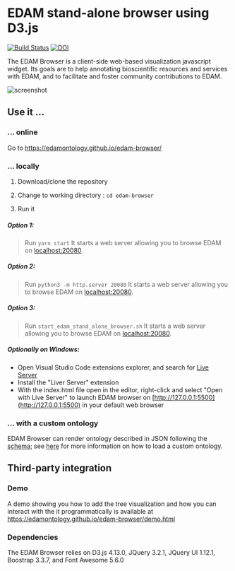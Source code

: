 # EDAM stand-alone browser using D3.js

[![Build Status](https://travis-ci.org/edamontology/edam-browser.svg?branch=main)](https://travis-ci.org/edamontology/edam-browser)
[![DOI](http://joss.theoj.org/papers/10.21105/joss.00698/status.svg)](https://doi.org/10.21105/joss.00698)

The EDAM Browser is a client-side web-based visualization javascript widget. Its goals are to help annotating bioscientific resources and services with EDAM, and to facilitate and foster community contributions to EDAM.

![screenshot](./screenshot.png)

## Use it ...

### ... online

Go to https://edamontology.github.io/edam-browser/

### ... locally

1. Download/clone the repository

2. Change to working directory : `cd edam-browser`

3. Run it

##### Option 1:
> Run `yarn start`
> It starts a web server allowing you to browse EDAM on [localhost:20080](http://0.0.0.0:20080).

##### Option 2:
> Run `python3 -m http.server 20080`
> It starts a web server allowing you to browse EDAM on [localhost:20080](http://0.0.0.0:20080).

##### Option 3:
> Run `start_edam_stand_alone_browser.sh`
> It starts a web server allowing you to browse EDAM on [localhost:20080](http://0.0.0.0:20080).

##### Optionally on Windows:
- Open Visual Studio Code extensions explorer, and search for [Live Server](https://marketplace.visualstudio.com/items?itemName=ritwickdey.LiveServer)
- Install the "Liver Server" extension
- With the index.html file open in the editor, right-click and select "Open with Live Server" to launch EDAM browser on [http://127.0.0.1:5500](http://127.0.0.1:5500) in your default web browser


### ... with a custom ontology

EDAM Browser can render ontology described in JSON following the [schema](ontology.schema.json); see [here](https://github.com/edamontology/edam-browser/blob/main/paper.md#criteria-6) for more information on how to load a custom ontology.

## Third-party integration

### Demo

A demo showing you how to add the tree visualization and how you can interact with the it programmatically is available at https://edamontology.github.io/edam-browser/demo.html

### Dependencies

The EDAM Browser relies on D3.js 4.13.0, JQuery 3.2.1, JQuery UI 1.12.1, Boostrap 3.3.7, and Font Awesome 5.6.0
